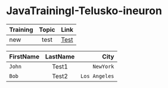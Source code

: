 # JavaTrainingI-Telusko-ineuron

| Training  | Topic   | Link
|:----------|:-------:|:------
| new       | test    | [Test](https://github.com/azhagu379/JavaTrainingI-Telusko-ineuron/edit/main/README.md)


| FirstName     | LastName      | City  |
| :------------ |   :---:       | --------: |
| `John`        | Test1         | `NewYork`   |
| `Bob`         | Test2         | `Los Angeles`   |

